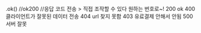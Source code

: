 .ok()   //ok200         //응답 코드 전송 > 직접 조작할 수 있다 원하는 번호로~!  200 ok 400 클라이언트가 잘못된 데이터 전송 404 url 찾지 못함 403 유료결제 안해서 안됨 500 서버 잘못